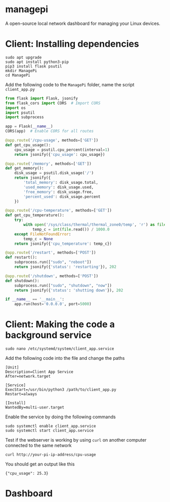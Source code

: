 # managepi
A open-source local network dashboard for managing your Linux devices.

# Client: Installing dependencies

```
sudo apt upgrade
sudo apt install python3-pip
pip3 install flask psutil
mkdir ManagePi
cd ManagePi
```

Add the following code to the ``ManagePi`` folder, name the script ``client_app.py``

```python
from flask import Flask, jsonify
from flask_cors import CORS  # Import CORS
import os
import psutil
import subprocess

app = Flask(__name__)
CORS(app)  # Enable CORS for all routes

@app.route('/cpu-usage', methods=['GET'])
def get_cpu_usage():
    cpu_usage = psutil.cpu_percent(interval=1)
    return jsonify({'cpu_usage': cpu_usage})

@app.route('/memory', methods=['GET'])
def get_memory():
    disk_usage = psutil.disk_usage('/')
    return jsonify({
        'total_memory': disk_usage.total,
        'used_memory': disk_usage.used,
        'free_memory': disk_usage.free,
        'percent_used': disk_usage.percent
    })

@app.route('/cpu-temperature', methods=['GET'])
def get_cpu_temperature():
    try:
        with open('/sys/class/thermal/thermal_zone0/temp', 'r') as file:
            temp_c = int(file.read()) / 1000.0
    except FileNotFoundError:
        temp_c = None
    return jsonify({'cpu_temperature': temp_c})

@app.route('/restart', methods=['POST'])
def restart():
    subprocess.run(["sudo", "reboot"])
    return jsonify({'status': 'restarting'}), 202

@app.route('/shutdown', methods=['POST'])
def shutdown():
    subprocess.run(["sudo", "shutdown", "now"])
    return jsonify({'status': 'shutting down'}), 202

if __name__ == '__main__':
    app.run(host='0.0.0.0', port=5000)
```

# Client: Making the code a background service

```
sudo nano /etc/systemd/system/client_app.service
```

Add the following code into the file and change the paths

```
[Unit]
Description=Client App Service
After=network.target

[Service]
ExecStart=/usr/bin/python3 /path/to/client_app.py
Restart=always

[Install]
WantedBy=multi-user.target

```

Enable the service by doing the following commands

```
sudo systemctl enable client_app.service
sudo systemctl start client_app.service
```

Test if the webserver is working by using ``curl`` on another computer connected to the same network

```
curl http://your-pi-ip-address/cpu-usage
```

You should get an output like this

```
{"cpu_usage": 25.3}
```

# Dashboard
